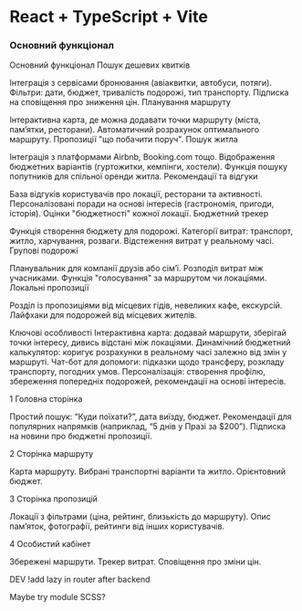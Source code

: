 # React + TypeScript + Vite


### Основний функціонал

Основний функціонал Пошук дешевих квитків

Інтеграція з сервісами бронювання (авіаквитки, автобуси, потяги). Фільтри: дати,
бюджет, тривалість подорожі, тип транспорту. Підписка на сповіщення про зниження
цін. Планування маршруту

Інтерактивна карта, де можна додавати точки маршруту (міста, пам’ятки,
ресторани). Автоматичний розрахунок оптимального маршруту. Пропозиції "що
побачити поруч". Пошук житла

Інтеграція з платформами Airbnb, Booking.com тощо. Відображення бюджетних
варіантів (гуртожитки, кемпінги, хостели). Функція пошуку попутників для
спільної оренди житла. Рекомендації та відгуки

База відгуків користувачів про локації, ресторани та активності. Персоналізовані
поради на основі інтересів (гастрономія, пригоди, історія). Оцінки "бюджетності"
кожної локації. Бюджетний трекер

Функція створення бюджету для подорожі. Категорії витрат: транспорт, житло,
харчування, розваги. Відстеження витрат у реальному часі. Групові подорожі

Планувальник для компанії друзів або сім’ї. Розподіл витрат між учасниками.
Функція "голосування" за маршрутом чи локаціями. Локальні пропозиції

Розділ із пропозиціями від місцевих гідів, невеликих кафе, екскурсій. Лайфхаки
для подорожей від місцевих жителів.

Ключові особливості Інтерактивна карта: додавай маршрути, зберігай точки
інтересу, дивись відстані між локаціями. Динамічний бюджетний калькулятор:
коригує розрахунки в реальному часі залежно від змін у маршруті. Чат-бот для
допомоги: підказки щодо трансферу, розкладу транспорту, погодних умов.
Персоналізація: створення профілю, збереження попередніх подорожей, рекомендації
на основі інтересів.

1 Головна сторінка

Простий пошук: “Куди поїхати?”, дата виїзду, бюджет. Рекомендації для популярних
напрямків (наприклад, “5 днів у Празі за $200”). Підписка на новини про бюджетні
пропозиції.

2 Сторінка маршруту

Карта маршруту. Вибрані транспортні варіанти та житло. Орієнтовний бюджет.

3 Сторінка пропозицій

Локації з фільтрами (ціна, рейтинг, близькість до маршруту). Опис пам’яток,
фотографії, рейтинги від інших користувачів.

4 Особистий кабінет

Збережені маршрути. Трекер витрат. Сповіщення про зміни цін.

DEV !add lazy in router after backend

Maybe try module SCSS?
